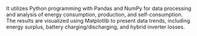 It utilizes Python programming with Pandas and NumPy for data processing and analysis of energy consumption, production, and self-consumption. The results are visualized using Matplotlib to present data trends, including energy surplus, battery charging/discharging, and hybrid inverter losses.
